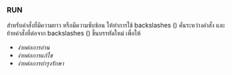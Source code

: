 ### **RUN**

สำหรับคำสั่งที่มีความยาว หรือมีความซับซ้อน ให้ทำการใช้ backslashes (\) คั่นระหว่างคำสั่ง และย้ายคำสั่งที่ต่อจาก backslashes (\) ขึ้นบรรทัดใหม่ เพื่อให้

- *ง่ายต่อการอ่าน*
- *ง่ายต่อการแก้ไข*
- *ง่ายต่อการบำรุงรักษา*
